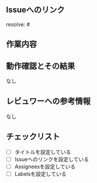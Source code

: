## Issueへのリンク
<!-- https://docs.github.com/ja/issues/tracking-your-work-with-issues/creating-issues/linking-a-pull-request-to-an-issue#manually-linking-a-pull-request-to-an-issue -->
<!-- resolve: #Issue番号 -->
resolve: #

## 作業内容


## 動作確認とその結果
<!-- 動作確認の必要があれば実施して記載 -->
なし

## レビュワーへの参考情報
<!-- 実装上の懸念点や注意点などがもしあれば記載 -->
なし

## チェックリスト
- [ ] タイトルを設定している
- [ ] Issueへのリンクを設定している
- [ ] Assigneesを設定している
- [ ] Labelsを設定している

<!-- Create pull requestを押す前にPreviewを確認すること -->
